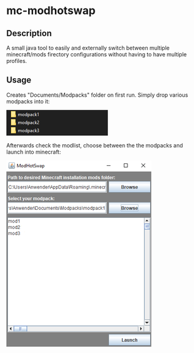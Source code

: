 # mc-modhotswap

## Description
A small java tool to easily and externally switch between multiple minecraft/mods firectory configurations without having to have multiple profiles. 

## Usage
Creates "Documents/Modpacks" folder on first run. Simply drop various modpacks into it:

![Modpack Layout](screenshots/modpacksfolder.png)

Afterwards check the modlist, choose between the the modpacks and launch into minecraft:

![Modpack Layout](screenshots/modhotswap.png)
